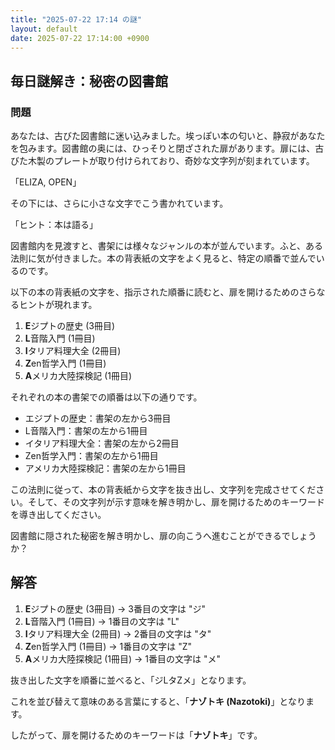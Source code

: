 ```yaml
---
title: "2025-07-22 17:14 の謎"
layout: default
date: 2025-07-22 17:14:00 +0900
---
```

## 毎日謎解き：秘密の図書館

### 問題

あなたは、古びた図書館に迷い込みました。埃っぽい本の匂いと、静寂があなたを包みます。図書館の奥には、ひっそりと閉ざされた扉があります。扉には、古びた木製のプレートが取り付けられており、奇妙な文字列が刻まれています。

「ELIZA, OPEN」

その下には、さらに小さな文字でこう書かれています。

「ヒント：本は語る」

図書館内を見渡すと、書架には様々なジャンルの本が並んでいます。ふと、ある法則に気が付きました。本の背表紙の文字をよく見ると、特定の順番で並んでいるのです。

以下の本の背表紙の文字を、指示された順番に読むと、扉を開けるためのさらなるヒントが現れます。

1.  **E**ジプトの歴史 (3冊目)
2.  **L**音階入門 (1冊目)
3.  **I**タリア料理大全 (2冊目)
4.  **Z**en哲学入門 (1冊目)
5.  **A**メリカ大陸探検記 (1冊目)

それぞれの本の書架での順番は以下の通りです。

*   エジプトの歴史：書架の左から3冊目
*   L音階入門：書架の左から1冊目
*   イタリア料理大全：書架の左から2冊目
*   Zen哲学入門：書架の左から1冊目
*   アメリカ大陸探検記：書架の左から1冊目

この法則に従って、本の背表紙から文字を抜き出し、文字列を完成させてください。そして、その文字列が示す意味を解き明かし、扉を開けるためのキーワードを導き出してください。

図書館に隠された秘密を解き明かし、扉の向こうへ進むことができるでしょうか？

## 解答

1.  **E**ジプトの歴史 (3冊目) → 3番目の文字は "ジ"
2.  **L**音階入門 (1冊目) → 1番目の文字は "L"
3.  **I**タリア料理大全 (2冊目) → 2番目の文字は "タ"
4.  **Z**en哲学入門 (1冊目) → 1番目の文字は "Z"
5.  **A**メリカ大陸探検記 (1冊目) → 1番目の文字は "メ"

抜き出した文字を順番に並べると、「ジLタZメ」となります。

これを並び替えて意味のある言葉にすると、「**ナゾトキ (Nazotoki)**」となります。

したがって、扉を開けるためのキーワードは「**ナゾトキ**」です。
